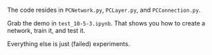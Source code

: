 
The code resides in `PCNetwork.py`, `PCLayer.py`, and `PCConnection.py`.

Grab the demo in `test_10-5-3.ipynb`. That shows you how to create a network, train it, and test it.

Everything else is just (failed) experiments.
